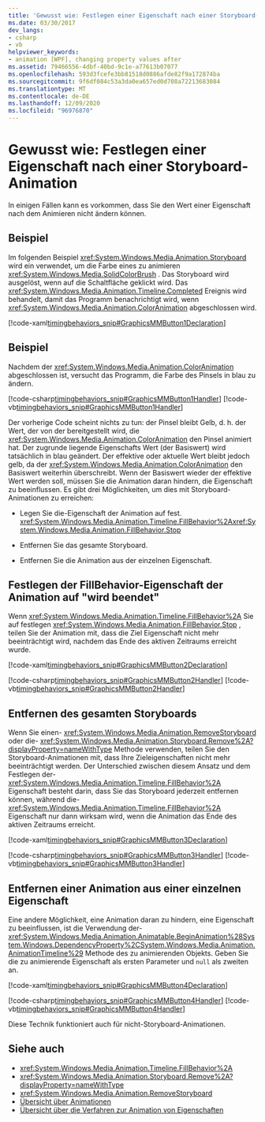 ```yaml
---
title: 'Gewusst wie: Festlegen einer Eigenschaft nach einer Storyboard-Animation'
ms.date: 03/30/2017
dev_langs:
- csharp
- vb
helpviewer_keywords:
- animation [WPF], changing property values after
ms.assetid: 79466556-4dbf-40bd-9c1e-a77613b07077
ms.openlocfilehash: 593d3fcefe3bb81518d0886afde82f9a172874ba
ms.sourcegitcommit: 9f6df084c53a3da0ea657ed0d708a72213683084
ms.translationtype: MT
ms.contentlocale: de-DE
ms.lasthandoff: 12/09/2020
ms.locfileid: "96976870"
---
```

# <a name="how-to-set-a-property-after-animating-it-with-a-storyboard"></a>Gewusst wie: Festlegen einer Eigenschaft nach einer Storyboard-Animation
In einigen Fällen kann es vorkommen, dass Sie den Wert einer Eigenschaft nach dem Animieren nicht ändern können.  
  
## <a name="example"></a>Beispiel  
 Im folgenden Beispiel <xref:System.Windows.Media.Animation.Storyboard> wird ein verwendet, um die Farbe eines zu animieren <xref:System.Windows.Media.SolidColorBrush> . Das Storyboard wird ausgelöst, wenn auf die Schaltfläche geklickt wird. Das <xref:System.Windows.Media.Animation.Timeline.Completed> Ereignis wird behandelt, damit das Programm benachrichtigt wird, wenn <xref:System.Windows.Media.Animation.ColorAnimation> abgeschlossen wird.  
  
 [!code-xaml[timingbehaviors_snip#GraphicsMMButton1Declaration](~/samples/snippets/csharp/VS_Snippets_Wpf/timingbehaviors_snip/CSharp/AnimateThenSetPropertyExample.xaml#graphicsmmbutton1declaration)]  
  
## <a name="example"></a>Beispiel  
 Nachdem der <xref:System.Windows.Media.Animation.ColorAnimation> abgeschlossen ist, versucht das Programm, die Farbe des Pinsels in blau zu ändern.  
  
 [!code-csharp[timingbehaviors_snip#GraphicsMMButton1Handler](~/samples/snippets/csharp/VS_Snippets_Wpf/timingbehaviors_snip/CSharp/AnimateThenSetPropertyExample.xaml.cs#graphicsmmbutton1handler)]
 [!code-vb[timingbehaviors_snip#GraphicsMMButton1Handler](~/samples/snippets/visualbasic/VS_Snippets_Wpf/timingbehaviors_snip/visualbasic/animatethensetpropertyexample.xaml.vb#graphicsmmbutton1handler)]  
  
 Der vorherige Code scheint nichts zu tun: der Pinsel bleibt Gelb, d. h. der Wert, der von der bereitgestellt wird, die <xref:System.Windows.Media.Animation.ColorAnimation> den Pinsel animiert hat. Der zugrunde liegende Eigenschafts Wert (der Basiswert) wird tatsächlich in blau geändert. Der effektive oder aktuelle Wert bleibt jedoch gelb, da der <xref:System.Windows.Media.Animation.ColorAnimation> den Basiswert weiterhin überschreibt. Wenn der Basiswert wieder der effektive Wert werden soll, müssen Sie die Animation daran hindern, die Eigenschaft zu beeinflussen. Es gibt drei Möglichkeiten, um dies mit Storyboard-Animationen zu erreichen:  
  
- Legen Sie die-Eigenschaft der Animation auf fest. <xref:System.Windows.Media.Animation.Timeline.FillBehavior%2A><xref:System.Windows.Media.Animation.FillBehavior.Stop>  
  
- Entfernen Sie das gesamte Storyboard.  
  
- Entfernen Sie die Animation aus der einzelnen Eigenschaft.  
  
## <a name="set-the-animations-fillbehavior-property-to-stop"></a>Festlegen der FillBehavior-Eigenschaft der Animation auf "wird beendet"  
 Wenn <xref:System.Windows.Media.Animation.Timeline.FillBehavior%2A> Sie auf festlegen <xref:System.Windows.Media.Animation.FillBehavior.Stop> , teilen Sie der Animation mit, dass die Ziel Eigenschaft nicht mehr beeinträchtigt wird, nachdem das Ende des aktiven Zeitraums erreicht wurde.  
  
 [!code-xaml[timingbehaviors_snip#GraphicsMMButton2Declaration](~/samples/snippets/csharp/VS_Snippets_Wpf/timingbehaviors_snip/CSharp/AnimateThenSetPropertyExample.xaml#graphicsmmbutton2declaration)]  
  
 [!code-csharp[timingbehaviors_snip#GraphicsMMButton2Handler](~/samples/snippets/csharp/VS_Snippets_Wpf/timingbehaviors_snip/CSharp/AnimateThenSetPropertyExample.xaml.cs#graphicsmmbutton2handler)]
 [!code-vb[timingbehaviors_snip#GraphicsMMButton2Handler](~/samples/snippets/visualbasic/VS_Snippets_Wpf/timingbehaviors_snip/visualbasic/animatethensetpropertyexample.xaml.vb#graphicsmmbutton2handler)]  
  
## <a name="remove-the-entire-storyboard"></a>Entfernen des gesamten Storyboards  
 Wenn Sie einen- <xref:System.Windows.Media.Animation.RemoveStoryboard> oder die- <xref:System.Windows.Media.Animation.Storyboard.Remove%2A?displayProperty=nameWithType> Methode verwenden, teilen Sie den Storyboard-Animationen mit, dass Ihre Zieleigenschaften nicht mehr beeinträchtigt werden. Der Unterschied zwischen diesem Ansatz und dem Festlegen der- <xref:System.Windows.Media.Animation.Timeline.FillBehavior%2A> Eigenschaft besteht darin, dass Sie das Storyboard jederzeit entfernen können, während die- <xref:System.Windows.Media.Animation.Timeline.FillBehavior%2A> Eigenschaft nur dann wirksam wird, wenn die Animation das Ende des aktiven Zeitraums erreicht.  
  
 [!code-xaml[timingbehaviors_snip#GraphicsMMButton3Declaration](~/samples/snippets/csharp/VS_Snippets_Wpf/timingbehaviors_snip/CSharp/AnimateThenSetPropertyExample.xaml#graphicsmmbutton3declaration)]  
  
 [!code-csharp[timingbehaviors_snip#GraphicsMMButton3Handler](~/samples/snippets/csharp/VS_Snippets_Wpf/timingbehaviors_snip/CSharp/AnimateThenSetPropertyExample.xaml.cs#graphicsmmbutton3handler)]
 [!code-vb[timingbehaviors_snip#GraphicsMMButton3Handler](~/samples/snippets/visualbasic/VS_Snippets_Wpf/timingbehaviors_snip/visualbasic/animatethensetpropertyexample.xaml.vb#graphicsmmbutton3handler)]  
  
## <a name="remove-an-animation-from-an-individual-property"></a>Entfernen einer Animation aus einer einzelnen Eigenschaft  
 Eine andere Möglichkeit, eine Animation daran zu hindern, eine Eigenschaft zu beeinflussen, ist die Verwendung der- <xref:System.Windows.Media.Animation.Animatable.BeginAnimation%28System.Windows.DependencyProperty%2CSystem.Windows.Media.Animation.AnimationTimeline%29> Methode des zu animierenden Objekts. Geben Sie die zu animierende Eigenschaft als ersten Parameter und `null` als zweiten an.  
  
 [!code-xaml[timingbehaviors_snip#GraphicsMMButton4Declaration](~/samples/snippets/csharp/VS_Snippets_Wpf/timingbehaviors_snip/CSharp/AnimateThenSetPropertyExample.xaml#graphicsmmbutton4declaration)]  
  
 [!code-csharp[timingbehaviors_snip#GraphicsMMButton4Handler](~/samples/snippets/csharp/VS_Snippets_Wpf/timingbehaviors_snip/CSharp/AnimateThenSetPropertyExample.xaml.cs#graphicsmmbutton4handler)]
 [!code-vb[timingbehaviors_snip#GraphicsMMButton4Handler](~/samples/snippets/visualbasic/VS_Snippets_Wpf/timingbehaviors_snip/visualbasic/animatethensetpropertyexample.xaml.vb#graphicsmmbutton4handler)]  
  
 Diese Technik funktioniert auch für nicht-Storyboard-Animationen.  
  
## <a name="see-also"></a>Siehe auch

- <xref:System.Windows.Media.Animation.Timeline.FillBehavior%2A>
- <xref:System.Windows.Media.Animation.Storyboard.Remove%2A?displayProperty=nameWithType>
- <xref:System.Windows.Media.Animation.RemoveStoryboard>
- [Übersicht über Animationen](animation-overview.md)
- [Übersicht über die Verfahren zur Animation von Eigenschaften](property-animation-techniques-overview.md)
